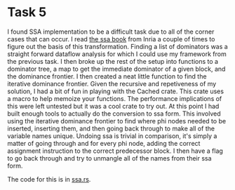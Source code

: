 # Task 5

I found SSA implementation to be a difficult task due to all of the corner cases that can occur. I read [the ssa book](http://ssabook.gforge.inria.fr/latest/book-full.pdf) from Inria a couple of times to figure out the basis of this transformation. Finding a list of dominators was a straight forward dataflow analysis for which I could use my framework from the previous task. I then broke up the rest of the setup into functions to a dominator tree, a map to get the immediate dominator of a given block, and the dominance frontier. I then created a neat little function to find the iterative dominance frontier. Given the recursive and repetiveness of my solution, I had a bit of fun in playing with the Cached crate. This crate uses a macro to help memoize your functions. The performance implications of this were left untested but it was a cool crate to try out. At this point I had built enough tools to actually do the conversion to ssa form. This involved using the iterative dominance frontier to find where phi nodes needed to be inserted, inserting them, and then going back through to make all of the variable names unique. Undoing ssa is trivial in comparison, it's simply a matter of going through and for every phi node, adding the correct assignment instruction to the correct predecessor block. I then have a flag to go back through and try to unmangle all of the names from their ssa form.

The code for this is in [ssa.rs](src/ssa.rs).
